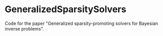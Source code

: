 # GeneralizedSparsitySolvers
Code for the paper "Generalized sparsity-promoting solvers for Bayesian inverse problems".
